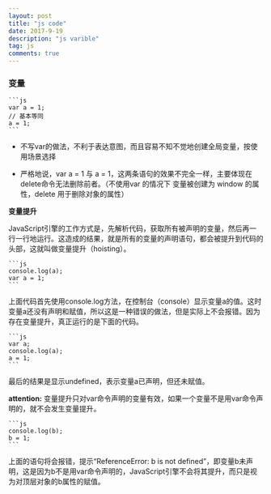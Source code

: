 ```yaml
---
layout: post
title: "js code"
date: 2017-9-19
description: "js varible"
tag: js
comments: true
---
```


### 变量

    ```js
    var a = 1;
    // 基本等同
    a = 1;
    ```

- 不写var的做法，不利于表达意图，而且容易不知不觉地创建全局变量，按使用场景选择

- 严格地说，var a = 1 与 a = 1，这两条语句的效果不完全一样，主要体现在delete命令无法删除前者。（不使用var 的情况下 变量被创建为 window 的属性，delete 用于删除对象的属性）

**变量提升**

JavaScript引擎的工作方式是，先解析代码，获取所有被声明的变量，然后再一行一行地运行。这造成的结果，就是所有的变量的声明语句，都会被提升到代码的头部，这就叫做变量提升（hoisting）。

    ```js
    console.log(a);
    var a = 1;
    ```

上面代码首先使用console.log方法，在控制台（console）显示变量a的值。这时变量a还没有声明和赋值，所以这是一种错误的做法，但是实际上不会报错。因为存在变量提升，真正运行的是下面的代码。

    ```js
    var a;
    console.log(a);
    a = 1;
    ```

最后的结果是显示undefined，表示变量a已声明，但还未赋值。

**attention:** 变量提升只对var命令声明的变量有效，如果一个变量不是用var命令声明的，就不会发生变量提升。

    ```js
    console.log(b);
    b = 1;
    ```
    
上面的语句将会报错，提示“ReferenceError: b is not defined”，即变量b未声明，这是因为b不是用var命令声明的，JavaScript引擎不会将其提升，而只是视为对顶层对象的b属性的赋值。
